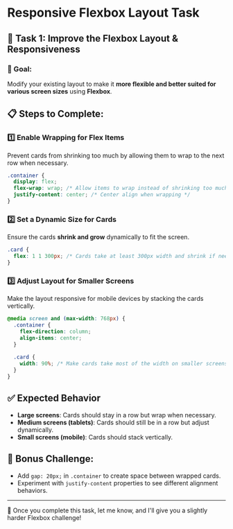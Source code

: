 # Responsive Flexbox Layout Task

## 📌 Task 1: Improve the Flexbox Layout & Responsiveness

### **🎯 Goal:**
Modify your existing layout to make it **more flexible and better suited for various screen sizes** using **Flexbox**.

## 📋 Steps to Complete:

### **1️⃣ Enable Wrapping for Flex Items**
Prevent cards from shrinking too much by allowing them to wrap to the next row when necessary.
```css
.container {
  display: flex;
  flex-wrap: wrap; /* Allow items to wrap instead of shrinking too much */
  justify-content: center; /* Center align when wrapping */
}
```

### **2️⃣ Set a Dynamic Size for Cards**
Ensure the cards **shrink and grow** dynamically to fit the screen.
```css
.card {
  flex: 1 1 300px; /* Cards take at least 300px width and shrink if needed */
}
```

### **3️⃣ Adjust Layout for Smaller Screens**
Make the layout responsive for mobile devices by stacking the cards vertically.
```css
@media screen and (max-width: 768px) {
  .container {
    flex-direction: column;
    align-items: center;
  }
  
  .card {
    width: 90%; /* Make cards take most of the width on smaller screens */
  }
}
```

## ✅ Expected Behavior
- **Large screens**: Cards should stay in a row but wrap when necessary.
- **Medium screens (tablets)**: Cards should still be in a row but adjust dynamically.
- **Small screens (mobile)**: Cards should stack vertically.

## 🎯 Bonus Challenge:
- Add `gap: 20px;` in `.container` to create space between wrapped cards.
- Experiment with `justify-content` properties to see different alignment behaviors.

---
🚀 Once you complete this task, let me know, and I'll give you a slightly harder Flexbox challenge!